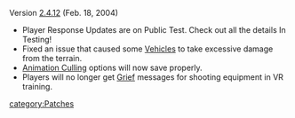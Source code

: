 Version [2.4.12](2.md.4.12) (Feb. 18, 2004)

- Player Response Updates are on Public Test. Check out all the
  details In Testing!
- Fixed an issue that caused some [Vehicles](Vehicle.md) to
  take excessive damage from the terrain.
- [Animation Culling](Animation_Culling.md) options will now
  save properly.
- Players will no longer get [Grief](Grief_points.md) messages
  for shooting equipment in VR training.

[category:Patches](category:Patches.md)
